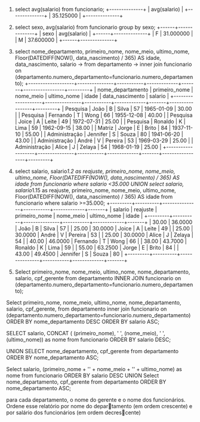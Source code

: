 1. select avg(salario) from funcionario;
+--------------+
| avg(salario) |
+--------------+
|    35.125000 |
+--------------+

2. select sexo, avg(salario) from funcionario group by sexo;
+------+--------------+
| sexo | avg(salario) |
+------+--------------+
| F    |    31.000000 |
| M    |    37.600000 |
+------+--------------+

3. select nome_departamento, primeiro_nome, nome_meio, ultimo_nome, Floor(DATEDIFF(NOW(), data_nascimento) / 365) AS idade, data_nascimento, salario
    ->     from departamento 
    ->     inner join funcionario on (departamento.numero_departamento=funcionario.numero_departamento);
+-------------------+---------------+-----------+-------------+-------+-----------------+---------+
| nome_departamento | primeiro_nome | nome_meio | ultimo_nome | idade | data_nascimento | salario |
+-------------------+---------------+-----------+-------------+-------+-----------------+---------+
| Pesquisa          | João          | B         | Silva       |    57 | 1965-01-09      |   30.00 |
| Pesquisa          | Fernando      | T         | Wong        |    66 | 1955-12-08      |   40.00 |
| Pesquisa          | Joice         | A         | Leite       |    49 | 1972-07-31      |   25.00 |
| Pesquisa          | Ronaldo       | K         | Lima        |    59 | 1962-09-15      |   38.00 |
| Matriz            | Jorge         | E         | Brito       |    84 | 1937-11-10      |   55.00 |
| Administração     | Jennifer      | S         | Souza       |    80 | 1941-06-20      |   43.00 |
| Administração     | André         | V         | Pereira     |    53 | 1969-03-29      |   25.00 |
| Administração     | Alice         | J         | Zelaya      |    54 | 1968-01-19      |   25.00 |
+-------------------+---------------+-----------+-------------+-------+-----------------+---------+


4. select salario,  salario*1.2 as reajuste, primeiro_nome, nome_meio, ultimo_nome, Floor(DATEDIFF(NOW(), data_nascimento) / 365) AS idade
    from funcionario
    where salario <35.000
    UNION
    select salario,  salario*1.15 as reajuste, primeiro_nome, nome_meio, ultimo_nome, Floor(DATEDIFF(NOW(), data_nascimento) / 365) AS idade
    from funcionario
    where salario >=35.000;
+---------+----------+---------------+-----------+-------------+-------+
| salario | reajuste | primeiro_nome | nome_meio | ultimo_nome | idade |
+---------+----------+---------------+-----------+-------------+-------+
|   30.00 |  36.0000 | João          | B         | Silva       |    57 |
|   25.00 |  30.0000 | Joice         | A         | Leite       |    49 |
|   25.00 |  30.0000 | André         | V         | Pereira     |    53 |
|   25.00 |  30.0000 | Alice         | J         | Zelaya      |    54 |
|   40.00 |  46.0000 | Fernando      | T         | Wong        |    66 |
|   38.00 |  43.7000 | Ronaldo       | K         | Lima        |    59 |
|   55.00 |  63.2500 | Jorge         | E         | Brito       |    84 |
|   43.00 |  49.4500 | Jennifer      | S         | Souza       |    80 |
+---------+----------+---------------+-----------+-------------+-------+


5. Select primeiro_nome, nome_meio, ultimo_nome, nome_departamento, salario, cpf_gerente
from departamento 
INNER JOIN funcionario on (departamento.numero_departamento=funcionario.numero_departamento);

Select primeiro_nome, nome_meio, ultimo_nome, nome_departamento, salario, cpf_gerente,
from departamento 
inner join funcionario on (departamento.numero_departamento=funcionario.numero_departamento)
ORDER BY nome_departamento DESC
ORDER BY salario ASC;

SELECT salario,
     CONCAT (
     (primeiro_nome), ' ',
     (nome_meio), ' ',
     (ultimo_nome)) as nome
    from funcionario
ORDER BY salario DESC;

UNION
SELECT nome_departamento, cpf_gerente
from departamento
ORDER BY nome_departamento ASC;

Select salario, (primeiro_nome + '' + nome_meio + '' + ultimo_nome) as nome
from funcionario
ORDER BY salario DESC
UNION
Select nome_departamento, cpf_gerente
from departamento
ORDER BY nome_departamento ASC;

para cada departamento, o nome
do gerente e o nome dos funcionários. Ordene esse relatório por nome do departamento (em ordem crescente) e por salário dos funcionários (em ordem decrescente)











